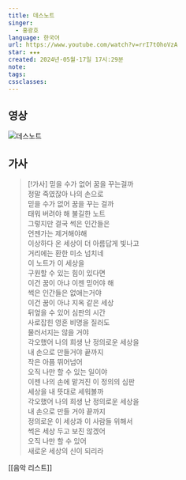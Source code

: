 ```yaml
---
title: 데스노트
singer:
  - 홍광호
language: 한국어
url: https://www.youtube.com/watch?v=rrI7tOhoVzA
star: ★★★
created: 2024년-05월-17일 17시:29분
note: 
tags: 
cssclasses:
---
```

## 영상
![데스노트](https://www.youtube.com/watch?v=rrI7tOhoVzA)

## 가사
  > [!가사]
  > 믿을 수가 없어 꿈을 꾸는걸까  
정말 죽였잖아 나의 손으로  
믿을 수가 없어 꿈을 꾸는 걸까  
태워 버려야 해 불길한 노트  
그렇지만 결국 썩은 인간들은  
언젠가는 제거해야해  
이상하다 온 세상이 더 아름답게 빛나고  
거리에는 환한 미소 넘치네  
이 노트가 이 세상을  
구원할 수 있는 힘이 있다면  
이건 꿈이 아냐 이젠 믿어야 해  
썩은 인간들은 없애는거야  
이건 꿈이 아냐 지옥 같은 세상  
뒤엎을 수 있어 심판의 시간  
사로잡힌 영혼 비명을 질러도  
물러서지는 않을 거야  
각오했어 나의 희생 난 정의로운 세상을  
내 손으로 만들거야 끝까지  
작은 아픔 뛰어넘어  
오직 나만 할 수 있는 일이야  
이젠 나의 손에 맡겨진 이 정의의 심판  
세상을 내 뜻대로 세워볼까  
각오했어 나의 희생 난 정의로운 세상을  
내 손으로 만들 거야 끝까지  
정의로운 이 세상과 이 사람들 위해서  
썩은 세상 두고 보진 않겠어  
오직 나만 할 수 있어  
새로운 세상의 신이 되리라

[[음악 리스트]]